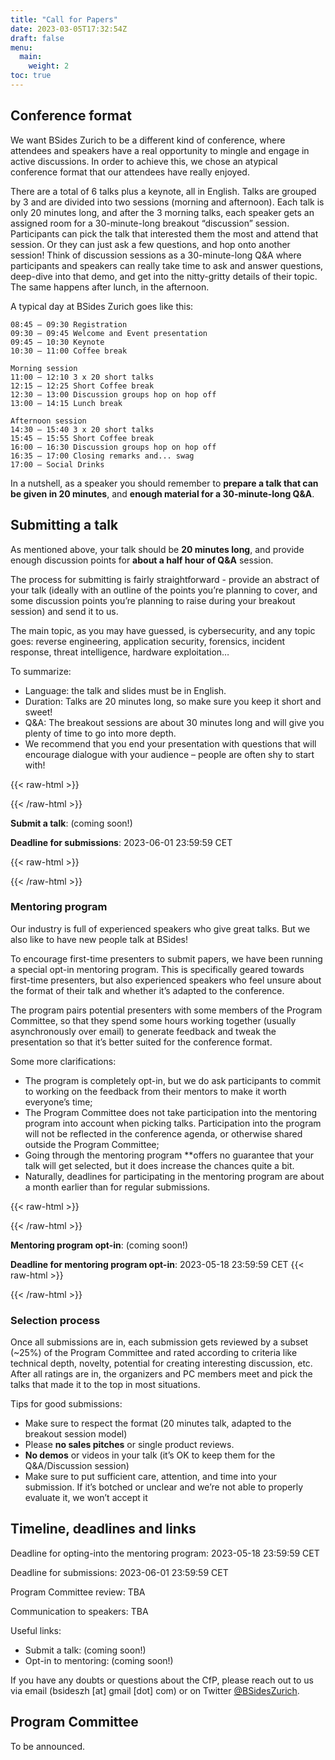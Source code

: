 ```yaml
---
title: "Call for Papers"
date: 2023-03-05T17:32:54Z
draft: false
menu:
  main:
    weight: 2
toc: true
---
```


## Conference format

We want BSides Zurich to be a different kind of conference, where attendees and
speakers have a real opportunity to mingle and engage in active discussions. In
order to achieve this, we chose an atypical conference format that our attendees
have really enjoyed.

There are a total of 6 talks plus a keynote, all in English. Talks are grouped
by 3 and are divided into two sessions (morning and afternoon). Each talk is
only 20 minutes long, and after the 3 morning talks, each speaker gets an
assigned room for a 30-minute-long breakout “discussion” session. Participants
can pick the talk that interested them the most and attend that session. Or they
can just ask a few questions, and hop onto another session! Think of discussion
sessions as a 30-minute-long Q&A where participants and speakers can really take
time to ask and answer questions, deep-dive into that demo, and get into the
nitty-gritty details of their topic. The same happens after lunch, in the
afternoon.

A typical day at BSides Zurich goes like this:

```
08:45 – 09:30 Registration
09:30 – 09:45 Welcome and Event presentation
09:45 – 10:30 Keynote
10:30 – 11:00 Coffee break

Morning session
11:00 – 12:10 3 x 20 short talks
12:15 – 12:25 Short Coffee break
12:30 – 13:00 Discussion groups hop on hop off
13:00 – 14:15 Lunch break

Afternoon session
14:30 – 15:40 3 x 20 short talks
15:45 – 15:55 Short Coffee break
16:00 – 16:30 Discussion groups hop on hop off
16:35 – 17:00 Closing remarks and... swag
17:00 – Social Drinks
```

In a nutshell, as a speaker you should remember to **prepare a talk that can be
given in 20 minutes**, and **enough material for a 30-minute-long Q&A**.

## Submitting a talk

As mentioned above, your talk should be **20 minutes long**, and provide enough
discussion points for **about a half hour of Q&A** session.

The process for submitting is fairly straightforward - provide an abstract of
your talk (ideally with an outline of the points you’re planning to cover, and
some discussion points you’re planning to raise during your breakout session)
and send it to us. <!-- TODO: EASYCHAIR / CPF PLATFORM -->

The main topic, as you may have guessed, is cybersecurity, and any topic goes:
reverse engineering, application security, forensics, incident response, threat
intelligence, hardware exploitation…

To summarize:

- Language: the talk and slides must be in English.
- Duration: Talks are 20 minutes long, so make sure you keep it short and sweet!
- Q&A: The breakout sessions are about 30 minutes long and will give you plenty
  of time to go into more depth.
- We recommend that you end your presentation with questions that will encourage
  dialogue with your audience – people are often shy to start with!

{{< raw-html >}}
<div class="bg-light-yellow ph4 pv1 ma4 bl b--yellow br3 bw3">
{{< /raw-html >}}

**Submit a talk**: (coming soon!)

**Deadline for submissions**: 2023-06-01 23:59:59 CET

{{< raw-html >}}
</div>
{{< /raw-html >}}


### Mentoring program

Our industry is full of experienced speakers who give great talks. But we also
like to have new people talk at BSides!

To encourage first-time presenters to submit papers, we have been running a
special opt-in mentoring program. This is specifically geared towards
first-time presenters, but also experienced speakers who feel unsure about the
format of their talk and whether it’s adapted to the conference.

The program pairs potential presenters with some members of the Program
Committee, so that they spend some hours working together (usually
asynchronously over email) to generate feedback and tweak the presentation so
that it’s better suited for the conference format.

Some more clarifications:

- The program is completely opt-in, but we do ask participants to commit to
  working on the feedback from their mentors to make it worth everyone’s time;
- The Program Committee does not take participation into the mentoring program
  into account when picking talks. Participation into the program will not be
  reflected in the conference agenda, or otherwise shared outside the Program
  Committee;
- Going through the mentoring program **offers no guarantee that your talk will
  get selected, but it does increase the chances quite a bit.
- Naturally, deadlines for participating in the mentoring program are about a
  month earlier than for regular submissions.

{{< raw-html >}}
<div class="bg-light-yellow ph4 pv1 ma4 bl b--yellow br3 bw3">
{{< /raw-html >}}

**Mentoring program opt-in**: (coming soon!)

**Deadline for mentoring program opt-in**: 2023-05-18 23:59:59 CET
{{< raw-html >}}
</div>
{{< /raw-html >}}

### Selection process

Once all submissions are in, each submission gets reviewed by a subset (~25%) of
the Program Committee and rated according to criteria like technical depth,
novelty, potential for creating interesting discussion, etc. After all ratings
are in, the organizers and PC members meet and pick the talks that made it to
the top in most situations.

Tips for good submissions:

- Make sure to respect the format (20 minutes talk, adapted to the breakout
  session model)
- Please **no sales pitches** or single product reviews.
- **No demos** or videos in your talk (it’s OK to keep them for the
  Q&A/Discussion session)
- Make sure to put sufficient care, attention, and time into your submission. If
  it’s botched or unclear and we’re not able to properly evaluate it, we won’t
  accept it

<!-- TODO: COMMUNICATION TO SPEAKERS DATE -->

## Timeline, deadlines and links

Deadline for opting-into the mentoring program: 2023-05-18 23:59:59 CET

Deadline for submissions: 2023-06-01 23:59:59 CET

Program Committee review: TBA

Communication to speakers: TBA

Useful links:

- Submit a talk: (coming soon!)
- Opt-in to mentoring: (coming soon!)

If you have any doubts or questions about the CfP, please reach out to us via
email (bsideszh [at] gmail [dot] com) or on Twitter [@BSidesZurich](https://twitter.com/BSidesZurich).

## Program Committee

To be announced.
